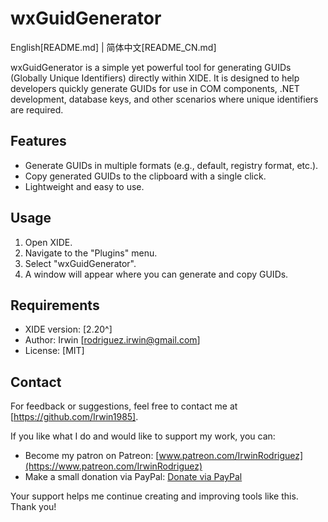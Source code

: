 # wxGuidGenerator

English[README.md] | 简体中文[README_CN.md]

wxGuidGenerator is a simple yet powerful tool for generating GUIDs (Globally Unique Identifiers) directly within XIDE. It is designed to help developers quickly generate GUIDs for use in COM components, .NET development, database keys, and other scenarios where unique identifiers are required.

## Features

- Generate GUIDs in multiple formats (e.g., default, registry format, etc.).
- Copy generated GUIDs to the clipboard with a single click.
- Lightweight and easy to use.

## Usage

1. Open XIDE.
2. Navigate to the "Plugins" menu.
3. Select "wxGuidGenerator".
4. A window will appear where you can generate and copy GUIDs.

## Requirements

- XIDE version: [2.20^]
- Author: Irwin [rodriguez.irwin@gmail.com]
- License: [MIT]

## Contact

For feedback or suggestions, feel free to contact me at [https://github.com/Irwin1985].

If you like what I do and would like to support my work, you can:

- Become my patron on Patreon: [www.patreon.com/IrwinRodriguez](https://www.patreon.com/IrwinRodriguez)
- Make a small donation via PayPal: [Donate via PayPal](https://www.paypal.com/donate/?hosted_button_id=LXQYXFP77AD2G)

Your support helps me continue creating and improving tools like this. Thank you!
